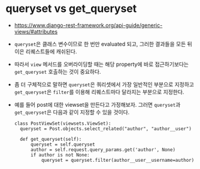 # queryset vs get_queryset

- https://www.django-rest-framework.org/api-guide/generic-views/#attributes
- `queryset`은 클래스 변수이므로 한 번만 evaluated 되고, 그러한 결과들을 모든 뒤이은 리퀘스트들에 캐쉬된다.
- 따라서 `view` 메서드를 오버라이딩할 때는 해당 property에 바로 접근하기보다는 `get_queryset` 호출하는 것이 중요하다.
- 좀 더 구체적으로 말하면 `queryset`은 쿼리셋에서 가장 일반적인 부분으로 지정하고 `get_queryset`은 `filter`를 이용해 리퀘스트마다 달라지는 부분으로 지정한다.
- 예를 들어 post에 대한 viewset을 만든다고 가정해보자. 그러면 `queryset`과 `get_queryset`은 다음과 같이 지정할 수 있을 것이다.

  ```
  class PostViewSet(viewsets.ViewSet):
    queryset = Post.objects.select_related("author", "author__user")

    def get_queryset(self):
        queryset = self.queryset
        author = self.request.query_params.get('author', None)
        if author is not None:
            queryset = queryset.filter(author__user__username=author)
  ```
